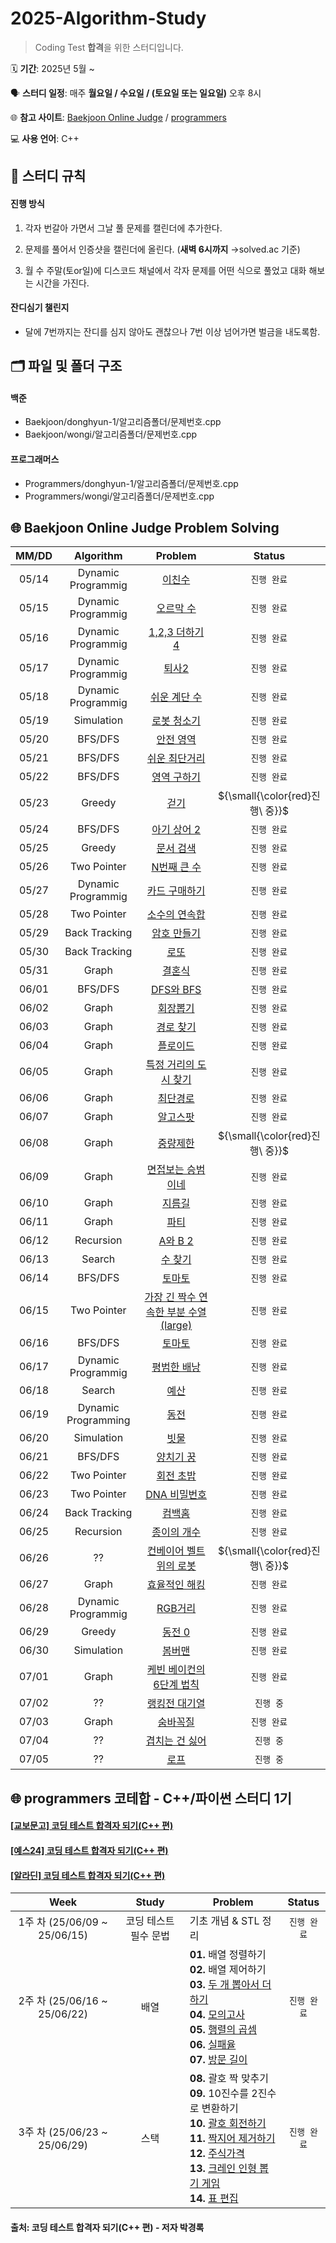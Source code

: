 # 2025-Algorithm-Study

> Coding Test **합격**을 위한 스터디입니다. 

🗓️ **기간**: 2025년 5월 ~

🗣️ **스터디 일정**: 매주 **월요일 / 수요일 / (토요일 또는 일요일)** 오후 8시

🌐 **참고 사이트**: [Baekjoon Online Judge](https://www.acmicpc.net) / [programmers](https://programmers.co.kr/)

💻 **사용 언어**: C++

## 📌 스터디 규칙

#### 진행 방식

1. 각자 번갈아 가면서 그날 풀 문제를 캘린더에 추가한다.
   
2. 문제를 풀어서 인증샷을 캘린더에 올린다. (**새벽 6시까지** →solved.ac 기준)
   
3. 월 수 주말(토or일)에 디스코드 채널에서 각자 문제를 어떤 식으로 풀었고 대화 해보는 시간을 가진다.

#### 잔디심기 챌린지

- 달에 7번까지는 잔디를 심지 않아도 괜찮으나 7번 이상 넘어가면 벌금을 내도록함.


## 🗂 파일 및 폴더 구조

#### 백준

- Baekjoon/donghyun-1/알고리즘폴더/문제번호.cpp
- Baekjoon/wongi/알고리즘폴더/문제번호.cpp

#### 프로그래머스

- Programmers/donghyun-1/알고리즘폴더/문제번호.cpp
- Programmers/wongi/알고리즘폴더/문제번호.cpp
   
## 🌐 Baekjoon Online Judge Problem Solving

| MM/DD | Algorithm | Problem | Status |
|:---:|:---:|:---:|:---:|
| 05/14 | Dynamic Programmig | [이친수](https://www.acmicpc.net/problem/2193) | `진행 완료` |
| 05/15 | Dynamic Programmig | [오르막 수](https://www.acmicpc.net/problem/11057) | `진행 완료` |
| 05/16 | Dynamic Programmig | [1,2,3 더하기 4](https://www.acmicpc.net/problem/15989) | `진행 완료` |
| 05/17 | Dynamic Programmig | [퇴사2](https://www.acmicpc.net/problem/15486) | `진행 완료` |
| 05/18 | Dynamic Programmig | [쉬운 계단 수](https://www.acmicpc.net/problem/10844) | `진행 완료` |
| 05/19 | Simulation | [로봇 청소기](https://www.acmicpc.net/problem/14503) | `진행 완료` |
| 05/20 | BFS/DFS | [안전 영역](https://www.acmicpc.net/problem/2468) | `진행 완료` |
| 05/21 | BFS/DFS | [쉬운 최단거리](https://www.acmicpc.net/problem/14940) | `진행 완료` |
| 05/22 | BFS/DFS | [영역 구하기](https://www.acmicpc.net/problem/2583) | `진행 완료` |
| 05/23 | Greedy | [걷기](https://www.acmicpc.net/problem/1459) | ${\small{\color{red}진행\ 중}}$ |
| 05/24 | BFS/DFS | [아기 상어 2](https://www.acmicpc.net/problem/17086) | `진행 완료` |
| 05/25 | Greedy | [문서 검색](https://www.acmicpc.net/problem/1543) | `진행 완료` |
| 05/26 | Two Pointer | [N번째 큰 수](https://www.acmicpc.net/problem/2075) | `진행 완료` |
| 05/27 | Dynamic Programmig | [카드 구매하기](https://www.acmicpc.net/problem/11052) | `진행 완료` |
| 05/28 | Two Pointer | [소수의 연속합](https://www.acmicpc.net/problem/1644) | `진행 완료` |
| 05/29 | Back Tracking | [암호 만들기](https://www.acmicpc.net/problem/1759) | `진행 완료` |
| 05/30 | Back Tracking | [로또](https://www.acmicpc.net/problem/6603) | `진행 완료` |
| 05/31 | Graph | [결혼식](https://www.acmicpc.net/problem/5567) | `진행 완료` |
| 06/01 | BFS/DFS | [DFS와 BFS](https://www.acmicpc.net/problem/1260) | `진행 완료` |
| 06/02 | Graph | [회장뽑기](https://www.acmicpc.net/problem/2660) | `진행 완료` |
| 06/03 | Graph | [경로 찾기](https://www.acmicpc.net/problem/11403) | `진행 완료` |
| 06/04 | Graph | [플로이드](https://www.acmicpc.net/problem/11404) | `진행 완료` |
| 06/05 | Graph | [특정 거리의 도시 찾기](https://www.acmicpc.net/problem/18352) | `진행 완료` |
| 06/06 | Graph | [최단경로](https://www.acmicpc.net/problem/1753) | `진행 완료` |
| 06/07 | Graph | [알고스팟](https://www.acmicpc.net/problem/1261) | `진행 완료` |
| 06/08 | Graph | [중량제한](https://www.acmicpc.net/problem/1939) | ${\small{\color{red}진행\ 중}}$ |
| 06/09 | Graph | [면접보는 승범이네](https://www.acmicpc.net/problem/17835) | `진행 완료` |
| 06/10 | Graph | [지름길](https://www.acmicpc.net/problem/1446) | `진행 완료` |
| 06/11 | Graph | [파티](https://www.acmicpc.net/problem/1238) | `진행 완료` |
| 06/12 | Recursion | [A와 B 2](https://www.acmicpc.net/problem/12919) | `진행 완료` |
| 06/13 | Search | [수 찾기](https://www.acmicpc.net/problem/1920) | `진행 완료` |
| 06/14 | BFS/DFS | [토마토](https://www.acmicpc.net/problem/7576) | `진행 완료` |
| 06/15 | Two Pointer | [가장 긴 짝수 연속한 부분 수열 (large)](https://www.acmicpc.net/problem/22862) | `진행 완료` |
| 06/16 | BFS/DFS | [토마토](https://www.acmicpc.net/problem/7569) | `진행 완료` |
| 06/17 | Dynamic Programmig | [평범한 배낭](https://www.acmicpc.net/problem/12865) | `진행 완료` |
| 06/18 | Search | [예산](https://www.acmicpc.net/problem/2512) | `진행 완료` |
| 06/19 | Dynamic Programming | [동전](https://www.acmicpc.net/problem/9084) | `진행 완료` |
| 06/20 | Simulation | [빗물](https://www.acmicpc.net/problem/14719) | `진행 완료` |
| 06/21 | BFS/DFS | [양치기 꿍](https://www.acmicpc.net/problem/3187) | `진행 완료` |
| 06/22 | Two Pointer | [회전 초밥](https://www.acmicpc.net/problem/2531) | `진행 완료` |
| 06/23 | Two Pointer| [DNA 비밀번호](https://www.acmicpc.net/problem/12891) | `진행 완료` |
| 06/24 | Back Tracking | [컴백홈](https://www.acmicpc.net/problem/1189) | `진행 완료` |
| 06/25 | Recursion | [종이의 개수](https://www.acmicpc.net/problem/1780) | `진행 완료` |
| 06/26 | ?? | [컨베이어 벨트 위의 로봇](https://www.acmicpc.net/problem/20055) | ${\small{\color{red}진행\ 중}}$ |
| 06/27 | Graph | [효율적인 해킹](https://www.acmicpc.net/problem/1325) | `진행 완료` |
| 06/28 | Dynamic Programmig | [RGB거리](https://www.acmicpc.net/problem/1149) | `진행 완료` |
| 06/29 | Greedy | [동전 0](https://www.acmicpc.net/problem/11047) | `진행 완료` |
| 06/30 | Simulation | [봄버맨](https://www.acmicpc.net/problem/16918) | `진행 완료` |
| 07/01 | Graph | [케빈 베이컨의 6단계 법칙](https://www.acmicpc.net/problem/1389) | `진행 완료` |
| 07/02 | ?? | [랭킹전 대기열](https://www.acmicpc.net/problem/20006) | `진행 중` |
| 07/03 | Graph | [숨바꼭질](https://www.acmicpc.net/problem/6118) | `진행 완료` |
| 07/04 | ?? | [겹치는 건 싫어](https://www.acmicpc.net/problem/20922) | `진행 중` |
| 07/05 | ?? | [로프](https://www.acmicpc.net/problem/2217) | `진행 중` |


## 🌐 programmers 코테합 - C++/파이썬 스터디 1기
#### [[교보문고] 코딩 테스트 합격자 되기(C++ 편)](https://product.kyobobook.co.kr/detail/S000213087020)
#### [[예스24] 코딩 테스트 합격자 되기(C++ 편)](https://www.yes24.com/Product/Goods/126161512)
#### [[알라딘] 코딩 테스트 합격자 되기(C++ 편)](https://www.aladin.co.kr/shop/wproduct.aspx?ItemId=338520895)

| Week | Study | Problem | Status |
|:---:|:---:|---|:---:|
| 1주 차 (25/06/09 ~ 25/06/15) | 코딩 테스트 필수 문법 | 기초 개념 & STL 정리 | `진행 완료` |
| 2주 차 (25/06/16 ~ 25/06/22) | 배열 |                                                                                                                                   **01.** 배열 정렬하기 <br>                                                                                                                                                **02.** 배열 제어하기 <br>                                                                                                                                                **03.** [두 개 뽑아서 더하기](https://school.programmers.co.kr/learn/courses/30/lessons/68644) <br>                                                                        **04.** [모의고사](https://school.programmers.co.kr/learn/courses/30/lessons/42840) <br>                                                                                   **05.** [행렬의 곱셈](https://school.programmers.co.kr/learn/courses/30/lessons/12949) <br>                                                                                **06.** [실패율](https://school.programmers.co.kr/learn/courses/30/lessons/42889) <br>                                                                                     **07.** [방문 길이](https://school.programmers.co.kr/learn/courses/30/lessons/49994)                                                                                            | `진행 완료` |
| 3주 차 (25/06/23 ~ 25/06/29) | 스택 |                                                                                                                                   **08.** 괄호 짝 맞추기 <br>                                                                                                                                                **09.** 10진수를 2진수로 변환하기 <br>                                                                                                                                           **10.** [괄호 회전하기](https://school.programmers.co.kr/learn/courses/30/lessons/76502) <br>                                                                            **11.** [짝지어 제거하기](https://school.programmers.co.kr/learn/courses/30/lessons/12973) <br>                                                                                 **12.** [주식가격](https://school.programmers.co.kr/learn/courses/30/lessons/42584) <br>                                                                                 **13.** [크레인 인형 뽑기 게임](https://school.programmers.co.kr/learn/courses/30/lessons/64061) <br>                                                                            **14.** [표 편집](https://school.programmers.co.kr/learn/courses/30/lessons/81303)                                                                                             | `진행 완료` |

#### 출처: 코딩 테스트 합격자 되기(C++ 편) - 저자 박경록

